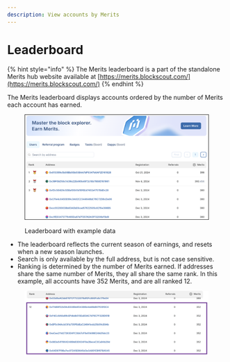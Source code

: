 ```yaml
---
description: View accounts by Merits
---
```


# Leaderboard

{% hint style="info" %}
The Merits leaderboard is a part of the standalone Merits hub website available at  [https://merits.blockscout.com/](https://merits.blockscout.com/)
{% endhint %}

The Merits leaderboard displays accounts ordered by the number of Merits each account has earned.&#x20;

<figure><img src="../../.gitbook/assets/leaderboard.png" alt=""><figcaption><p>Leaderboard with example data</p></figcaption></figure>

* The leaderboard reflects the current season of earnings, and resets when a new season launches.
* Search is only available by the full address, but is not case sensitive.
* Ranking is determined by the number of Merits earned. If addresses share the same number of Merits, they all share the same rank. In this example, all accounts have 352 Merits, and are all ranked 12.

<figure><img src="../../.gitbook/assets/ranking.png" alt=""><figcaption></figcaption></figure>
